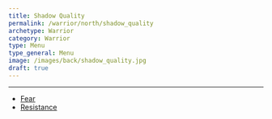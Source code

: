 ```yaml
---
title: Shadow Quality
permalink: /warrior/north/shadow_quality
archetype: Warrior
category: Warrior
type: Menu
type_general: Menu
image: /images/back/shadow_quality.jpg
draft: true
---
```


---
- [Fear](/warrior/north/shadow_quality/fear)
- [Resistance](/warrior/north/shadow_quality/resistance)
